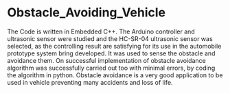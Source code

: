 # Obstacle_Avoiding_Vehicle
The Code is written in Embedded C++.
The Arduino controller and ultrasonic sensor were studied and the HC-SR-04 ultrasonic sensor was selected, as the controlling result are satisfying for its use in the automobile prototype system bring developed. 
It was used to sense the obstacle and avoidance them. 
On successful implementation of obstacle avoidance algorithm was successfully carried out too with minimal errors, by coding the algorithm in python. 
Obstacle avoidance is a very good application to be used in vehicle preventing many accidents and loss of life.
